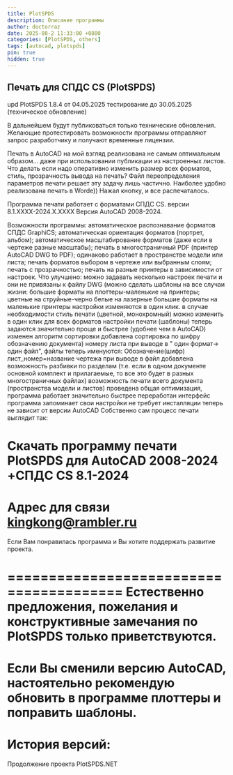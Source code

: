 ```yaml
---
title: PlotSPDS
description: Описание программы
author: doctorraz
date: 2025-08-2 11:33:00 +0800
categories: [PlotSPDS, others]
tags: [autocad, plotspds]
pin: true
hidden: true
---
```


## Печать для СПДС CS (PlotSPDS)

upd PlotSPDS 1.8.4 от 04.05.2025 тестирование до 30.05.2025 (техническое обновление)

В дальнейшем будут публиковаться  только  технические обновления.
Желающие протестировать возможности программы отправляют запрос разработчику и получают временные лицензии.

Печать в AutoCAD на мой взгляд реализована не самым оптимальным образом... даже при использовании публикации из настроенных листов.
Что делать если надо оперативно изменить размер всех форматов, стиль, прозрачность вывода на печать? Файл переопределения параметров печати решает эту задачу лишь частично.
Наиболее удобно реализована печать в Worde)) Нажал кнопку, и все распечаталось.

Программа печати работает с форматами СПДС CS. версии 8.1.ХХХХ-2024.Х.ХХХХ
Версия AutoCAD 2008-2024.

Возможности программы:
автоматическое распознавание  форматов СПДС GraphiCS;
автоматическая ориентация форматов (портрет, альбом);
автоматическое масштабирование форматов (даже если в чертеже разные масштабы);
печать в многостраничный PDF (принтер AutoCAD DWG to PDF);
одинаково работает в пространстве модели или листа;
печать форматов выбором в чертеже или выбранным слоям;
печать с прозрачностью;
печать на разные принтеры в зависимости от настроек.
 Что улучшено:
можно задавать несколько настроек печати и они не привязаны к файлу DWG (можно сделать шаблоны на все случаи жизни: 
большие форматы на плоттеры-маленькие на принтеры;
цветные на струйные-черно белые на лазерные
большие форматы на маленькие принтеры
настройки изменяются в один клик.
в случае необходимости стиль печати (цветной, монохромный) можно изменить в один клик для всех форматов
настройки печати (шаблоны) теперь задаются значительно проще и быстрее (удобнее чем в AutoCAD)
изменен алгоритм сортировки
добавлена сортировка по  шифру обозначению документа) номеру листа
при выводе в " один формат-> один файл", файлы теперь именуются: Обозначение(шифр) лист_номер=название чертежа
при выводе  в файл добавлена возможность разбивки по разделам (т.е. если в одном документе основной комплект и прилагаемые, то все это будет в разных многостраничных файлах)
возможность печати всего документа (пространства модели и листов)
проведена общая оптимизация, программа работает значительно быстрее
переработан интерфейс
программа запоминает свои настройки
не требует инсталляции
теперь не зависит от версии AutoCAD
Собственно сам процесс печати выглядит так:



Скачать программу печати PlotSPDS для AutoCAD 2008-2024 +СПДС CS 8.1-2024
 ========================================
Адрес для связи kingkong@rambler.ru
 ========================================
Если Вам понравилась программа и Вы хотите поддержать развитие проекта.



========================================
Естественно предложения, пожелания и конструктивные замечания по PlotSPDS только приветствуются.
========================================
Если Вы сменили версию AutoCAD, настоятельно рекомендую обновить в программе плоттеры и поправить шаблоны.
========================================
История версий: 
======================================
Продолжение проекта PlotSPDS.NET


